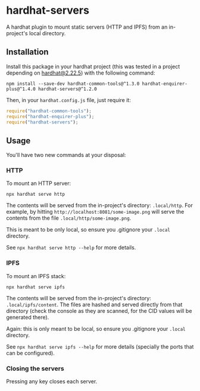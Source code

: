 # hardhat-servers
A hardhat plugin to mount static servers (HTTP and IPFS) from an in-project's local directory.

## Installation
Install this package in your hardhat project (this was tested in a project depending on hardhat@2.22.5) with the
following command:

```shell
npm install --save-dev hardhat-common-tools@^1.3.0 hardhat-enquirer-plus@^1.4.0 hardhat-servers@^1.2.0
```

Then, in your `hardhat.config.js` file, just require it:

```javascript
require("hardhat-common-tools");
require("hardhat-enquirer-plus");
require("hardhat-servers");
```

## Usage
You'll have two new commands at your disposal:

### HTTP
To mount an HTTP server:

```shell
npx hardhat serve http
```

The contents will be served from the in-project's directory: `.local/http`. For example,
by hitting `http://localhost:8081/some-image.png` will serve the contents from the file
`.local/http/some-image.png`.

This is meant to be only local, so ensure you .gitignore your `.local` directory.

See `npx hardhat serve http --help` for more details.

### IPFS
To mount an IPFS stack:

```shell
npx hardhat serve ipfs
```

The contents will be served from the in-project's directory: `.local/ipfs/content`. The
files are hashed and served directly from that directory (check the console as they are
scanned, for the CID values will be generated there).

Again: this is only meant to be local, so ensure you .gitignore your `.local` directory.

See `npx hardhat serve ipfs --help` for more details (specially the ports that can be
configured).

### Closing the servers
Pressing any key closes each server.